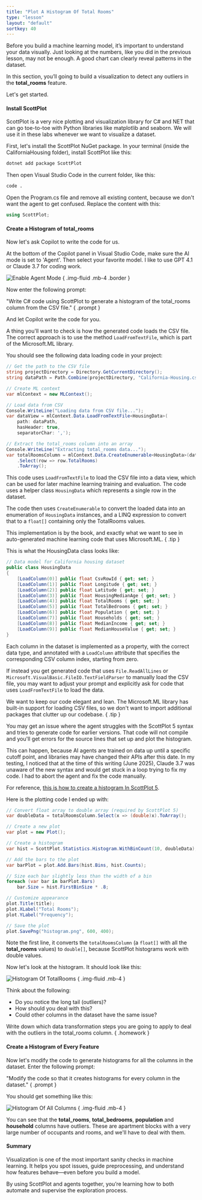 ```yaml
---
title: "Plot A Histogram Of Total Rooms"
type: "lesson"
layout: "default"
sortkey: 40
---
```


Before you build a machine learning model, it’s important to understand your data visually. Just looking at the numbers, like you did in the previous lesson, may not be enough. A good chart can clearly reveal patterns in the dataset.

In this section, you’ll going to build a visualization to detect any outliers in the **total_rooms** feature.

Let's get started.

#### Install ScottPlot

ScottPlot is a very nice plotting and visualization library for C# and NET that can go toe-to-toe with Python libraries like matplotlib and seaborn. We will use it in these labs whenever we want to visualize a dataset.

First, let's install the ScottPlot NuGet package. In your terminal (inside the CaliforniaHousing folder), install ScottPlot like this:

```bash
dotnet add package ScottPlot
```

Then open Visual Studio Code in the current folder, like this:

```bash
code .
```

Open the Program.cs file and remove all existing content, because we don't want the agent to get confused. Replace the content with this:

```csharp
using ScottPlot;
```

#### Create a Histogram of total_rooms

Now let's ask Copilot to write the code for us.

At the bottom of the Copilot panel in Visual Studio Code, make sure the AI mode is set to 'Agent'. Then select your favorite model. I like to use GPT 4.1 or Claude 3.7 for coding work.

![Enable Agent Mode](../img/agent-mode.jpg)
{ .img-fluid .mb-4 .border }

Now enter the following prompt:

"Write C# code using ScottPlot to generate a histogram of the total_rooms column from the CSV file."
{ .prompt }

And let Copilot write the code for you.

A thing you'll want to check is how the generated code loads the CSV file. The correct approach is to use the method `LoadFromTextFile`, which is part of the Microsoft.ML library.

You should see the following data loading code in your project:

```csharp
// Get the path to the CSV file
string projectDirectory = Directory.GetCurrentDirectory();
string dataPath = Path.Combine(projectDirectory, "California-Housing.csv");

// Create ML context
var mlContext = new MLContext();

// Load data from CSV
Console.WriteLine("Loading data from CSV file...");
var dataView = mlContext.Data.LoadFromTextFile<HousingData>(
    path: dataPath,
    hasHeader: true,
    separatorChar: ',');

// Extract the total_rooms column into an array
Console.WriteLine("Extracting total_rooms data...");
var totalRoomsColumn = mlContext.Data.CreateEnumerable<HousingData>(dataView, reuseRowObject: false)
    .Select(row => row.TotalRooms)
    .ToArray();
```

This code uses `LoadFromTextFile` to load the CSV file into a data view, which can be used for later machine learning training and evaluation. The code uses a helper class `HousingData` which represents a single row in the dataset.

The code then uses `CreateEnumerable` to convert the loaded data into an enumeration of `HousingData` instances, and a LINQ expression to convert that to a `float[]` containing only the TotalRooms values.

This implementation is by the book, and exactly what we want to see in auto-generated machine learning code that uses Microsoft.ML.
{ .tip }

This is what the HousingData class looks like:

```csharp
// Data model for California housing dataset
public class HousingData
{
    [LoadColumn(0)] public float CsvRowId { get; set; }
    [LoadColumn(1)] public float Longitude { get; set; }
    [LoadColumn(2)] public float Latitude { get; set; }
    [LoadColumn(3)] public float HousingMedianAge { get; set; }
    [LoadColumn(4)] public float TotalRooms { get; set; }
    [LoadColumn(5)] public float TotalBedrooms { get; set; }
    [LoadColumn(6)] public float Population { get; set; }
    [LoadColumn(7)] public float Households { get; set; }
    [LoadColumn(8)] public float MedianIncome { get; set; }
    [LoadColumn(9)] public float MedianHouseValue { get; set; }
}
```

Each column in the dataset is implemented as a property, with the correct data type, and annotated with a `LoadColumn` attribute that specifies the corresponding CSV column index, starting from zero.

If instead you get generated code that uses `File.ReadAllLines` or `Microsoft.VisualBasic.FileIO.TextFieldParser` to manually load the CSV file, you may want to adjust your prompt and explicitly ask for code that uses `LoadFromTextFile` to load the data.

We want to keep our code elegant and lean. The Microsoft.ML library has built-in support for loading CSV files, so we don't want to import additional packages that clutter up our codebase.
{ .tip }

You may get an issue where the agent struggles with the ScottPlot 5 syntax and tries to generate code for earlier versions. That code will not compile and you'll get errors for the source lines that set up and plot the histogram.

This can happen, because AI agents are trained on data up until a specific cutoff point, and libraries may have changed their APIs after this date. In my testing, I noticed that at the time of this writing (June 2025), Claude 3.7 was unaware of the new syntax and would get stuck in a loop trying to fix my code. I had to abort the agent and fix the code manually.

For reference, [this is how to create a histogram In ScottPlot 5](https://www.scottplot.net/cookbook/5.0/Histograms/).

Here is the plotting code I ended up with:

```csharp
// Convert float array to double array (required by ScottPlot 5)
var doubleData = totalRoomsColumn.Select(x => (double)x).ToArray();

// Create a new plot
var plot = new Plot();

// Create a histogram
var hist = ScottPlot.Statistics.Histogram.WithBinCount(10, doubleData);

// Add the bars to the plot
var barPlot = plot.Add.Bars(hist.Bins, hist.Counts);

// Size each bar slightly less than the width of a bin
foreach (var bar in barPlot.Bars)
    bar.Size = hist.FirstBinSize * .8;

// Customize appearance
plot.Title(title);
plot.XLabel("Total Rooms");
plot.YLabel("Frequency");

// Save the plot
plot.SavePng("histogram.png", 600, 400);
```

Note the first line, it converts the `totalRoomsColumn` (a `float[]` with all the **total_rooms** values) to `double[]`, because ScottPlot histograms work with double values.

Now let's look at the histogram. It should look like this:

![Histogram Of TotalRooms](../img/totalrooms-histogram.png)
{ .img-fluid .mb-4 }

Think about the following:

-    Do you notice the long tail (outliers)?
-    How should you deal with this?
-    Could other columns in the dataset have the same issue?

Write down which data transformation steps you are going to apply to deal with the outliers in the total_rooms column.
{ .homework }

#### Create a Histogram of Every Feature

Now let's modify the code to generate histograms for all the columns in the dataset. Enter the following prompt:

"Modify the code so that it creates histograms for every column in the dataset."
{ .prompt }

You should get something like this:

![Histogram Of All Columns](../img/all-histograms.png)
{ .img-fluid .mb-4 }

You can see that the **total_rooms**, **total_bedrooms**, **population** and **household** columns have outliers. These are apartment blocks with a very large number of occupants and rooms, and we'll have to deal with them.

#### Summary

Visualization is one of the most important sanity checks in machine learning.
It helps you spot issues, guide preprocessing, and understand how features behave—even before you build a model.

By using ScottPlot and agents together, you’re learning how to both automate and supervise the exploration process.
